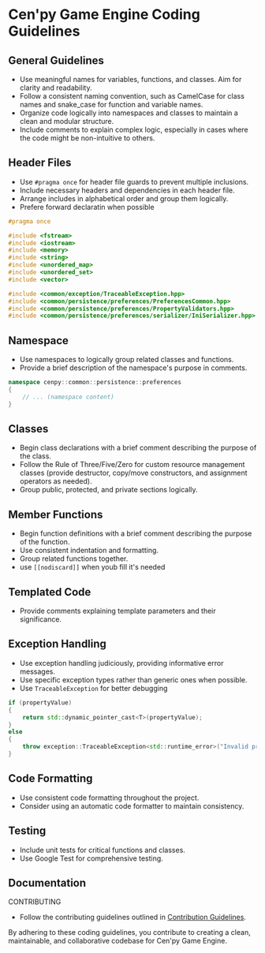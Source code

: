 # Cen'py Game Engine Coding Guidelines

## General Guidelines

- Use meaningful names for variables, functions, and classes. Aim for clarity and readability.
- Follow a consistent naming convention, such as CamelCase for class names and snake_case for function and variable names.
- Organize code logically into namespaces and classes to maintain a clean and modular structure.
- Include comments to explain complex logic, especially in cases where the code might be non-intuitive to others.

## Header Files

- Use `#pragma once` for header file guards to prevent multiple inclusions.
- Include necessary headers and dependencies in each header file.
- Arrange includes in alphabetical order and group them logically.
- Prefere forward declaratin when possible

```cpp
#pragma once

#include <fstream>
#include <iostream>
#include <memory>
#include <string>
#include <unordered_map>
#include <unordered_set>
#include <vector>

#include <common/exception/TraceableException.hpp>
#include <common/persistence/preferences/PreferencesCommon.hpp>
#include <common/persistence/preferences/PropertyValidators.hpp>
#include <common/persistence/preferences/serializer/IniSerializer.hpp>
```

## Namespace

- Use namespaces to logically group related classes and functions.
- Provide a brief description of the namespace's purpose in comments.

```cpp
namespace cenpy::common::persistence::preferences
{
    // ... (namespace content)
}
```

## Classes

- Begin class declarations with a brief comment describing the purpose of the class.
- Follow the Rule of Three/Five/Zero for custom resource management classes (provide destructor, copy/move constructors, and assignment operators as needed).
- Group public, protected, and private sections logically.


## Member Functions

- Begin function definitions with a brief comment describing the purpose of the function.
- Use consistent indentation and formatting.
- Group related functions together.
- use `[[nodiscard]]` when youb fill it's needed

## Templated Code

- Provide comments explaining template parameters and their significance.


## Exception Handling

- Use exception handling judiciously, providing informative error messages.
- Use specific exception types rather than generic ones when possible.
- Use `TraceableException` for better debugging

```cpp
if (propertyValue)
{
    return std::dynamic_pointer_cast<T>(propertyValue);
}
else
{
    throw exception::TraceableException<std::runtime_error>("Invalid property value");
}
```

## Code Formatting

- Use consistent code formatting throughout the project.
- Consider using an automatic code formatter to maintain consistency.

## Testing

- Include unit tests for critical functions and classes.
- Use Google Test for comprehensive testing.

## Documentation
CONTRIBUTING
- Follow the contributing guidelines outlined in [Contribution Guidelines](CONTRIBUTING.md).

By adhering to these coding guidelines, you contribute to creating a clean, maintainable, and collaborative codebase for Cen'py Game Engine.

